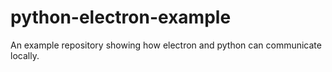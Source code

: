# python-electron-example
An example repository showing how electron and python can communicate locally.
